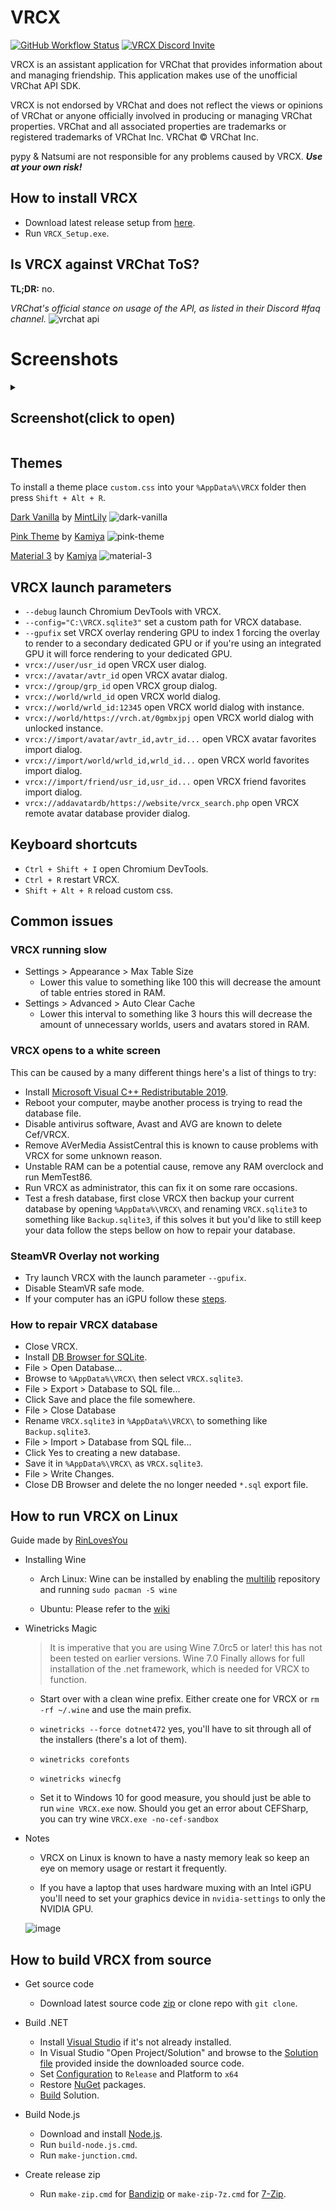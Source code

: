 # VRCX

[![GitHub Workflow Status](https://github.com/vrcx-team/VRCX/actions/workflows/github_actions.yml/badge.svg)](https://github.com/vrcx-team/VRCX/actions/workflows/github_actions.yml)
[![VRCX Discord Invite](https://img.shields.io/discord/854071236363550763?color=%237289DA&logo=discord&logoColor=white)](https://vrcx.pypy.moe/discord)

VRCX is an assistant application for VRChat that provides information about and managing friendship. This application makes use of the unofficial VRChat API SDK.

VRCX is not endorsed by VRChat and does not reflect the views or opinions of VRChat or anyone officially involved in producing or managing VRChat properties. VRChat and all associated properties are trademarks or registered trademarks of VRChat Inc. VRChat © VRChat Inc.

pypy & Natsumi are not responsible for any problems caused by VRCX. **_Use at your own risk!_**

## How to install VRCX

- Download latest release setup from [here](https://github.com/vrcx-team/VRCX/releases/latest).
- Run `VRCX_Setup.exe`.

## Is VRCX against VRChat ToS?

**TL;DR:** no.

_VRChat's official stance on usage of the API, as listed in their Discord #faq channel._
![vrchat api](https://user-images.githubusercontent.com/11171153/114227156-b559c400-99c8-11eb-9df6-ee6615b8118e.png)

# Screenshots
<details><summary><h2>Screenshot(click to open)</h2></summary>

### Login

![login](https://user-images.githubusercontent.com/82102170/224703139-9cb24dda-3839-4f75-a665-cca69f9e08ea.png)
![2fa](https://user-images.githubusercontent.com/82102170/224703275-103e78fd-e917-428d-b901-6817d6b59b29.png)

### Feed

![feed](https://user-images.githubusercontent.com/82102170/224714129-772d7418-034a-4fe3-aa2e-22ea71154d9a.png)

### GameLog

![gamelog](https://user-images.githubusercontent.com/82102170/224714186-75cbf46d-f7b2-4a16-bcc5-2ec06d7f4b0d.png)

### UserInfo

#### Me
![me](https://user-images.githubusercontent.com/82102170/224704240-b10aba50-29b9-4ef4-b35a-958107a32cd6.png)

#### Friend
![friend](https://user-images.githubusercontent.com/82102170/224714608-ac49621f-c28f-4266-8af8-715f4b9f2367.png)

### World

![instance](https://user-images.githubusercontent.com/82102170/224715566-67782a5e-f948-402b-b78d-1b2dd5e2382f.png)
![info](https://user-images.githubusercontent.com/82102170/224715824-c0c4220e-4f20-4799-8419-f8138de35b7a.png)

### Favorite

#### Friend
![friend](https://user-images.githubusercontent.com/82102170/224716414-5c6720bd-6d38-4e2d-9353-6bfaee47700e.png)

#### World
![world](https://user-images.githubusercontent.com/82102170/224716652-ca54f3d1-449b-43f9-81f3-7bd0833c7d9d.png)

#### Avatar
![avatar](https://user-images.githubusercontent.com/82102170/224717146-37681b38-61ef-4302-8104-212c2161dc12.png)

### FriendLog

![friendlog](https://user-images.githubusercontent.com/82102170/224717793-dbbccdfd-4f89-4597-b38e-8070549b2cf8.png)

### Moderation

![moderation](https://user-images.githubusercontent.com/82102170/224718331-87ab30b2-aae1-4bbf-9472-7279af48bd5d.png)

### Notification

![notification](https://user-images.githubusercontent.com/82102170/224718963-706e2d99-fc35-41a5-be2c-ff45681ab084.png)

### PlayerList

![image](https://user-images.githubusercontent.com/82102170/224722231-54de7848-340c-4e9d-adce-30bccb6f2e8c.png)

### Settings

#### General
![general](https://user-images.githubusercontent.com/82102170/224722538-9e320d5d-5348-4696-9a3d-720e7027b06c.png)

#### Appearance
![appearance_1](https://user-images.githubusercontent.com/82102170/224724725-8e319924-91cb-41f9-96b4-0ec438aeaa76.png)
![appearance_2](https://user-images.githubusercontent.com/82102170/224724776-002c8ac3-69f3-4d7a-877f-54faf574a6f4.png)


#### Notifications
![notif](https://user-images.githubusercontent.com/82102170/224723929-edafafd1-69d1-4367-bc1c-1097f7478dba.png)

#### Wrist Overlay
![overlay](https://user-images.githubusercontent.com/82102170/224723886-415487fa-5c99-4b07-a6ab-2c8477aa576c.png)

#### Discord Presence
![rpc_setting](https://user-images.githubusercontent.com/82102170/224724105-3e97c7a3-6aa0-414b-a363-7bae56b9b3b1.png)

#### Advanced
![advance_1](https://user-images.githubusercontent.com/82102170/224724348-84ef6fca-5a00-45db-915d-ed42d244f0ca.png)
![advance_2](https://user-images.githubusercontent.com/82102170/224724480-07618cd1-fbf5-4f1e-a85f-f7fb94e7d70f.png)


### Other

#### Join
![join](https://user-images.githubusercontent.com/82102170/224725201-8eb04169-af9c-476b-a5c5-58986d17d2e6.png)

#### Create Instance
![create](https://user-images.githubusercontent.com/82102170/224725526-7eab7b52-fec7-4c23-a941-7c4c29e8c944.png)

#### Discord Rich Presence
![rpc](https://user-images.githubusercontent.com/82102170/224725991-3fc81a3d-ca15-4dcb-a057-d713803bd666.png)

### VR Overlay(old)

![overlay1](https://user-images.githubusercontent.com/82102170/178281800-af4c69da-a0f5-43d8-9515-e960e1a16b39.png)
![overlay2](https://user-images.githubusercontent.com/82102170/178281884-ea1df88c-f16c-4c83-825c-c285f49b1ff1.png)

</details>

## Themes

To install a theme place `custom.css` into your `%AppData%\VRCX` folder then press `Shift + Alt + R`.

[Dark Vanilla](https://github.com/MintLily/Dark-Vanilla/tree/main/VRCX) by [MintLily](https://github.com/MintLily)
![dark-vanilla](https://user-images.githubusercontent.com/11171153/190136499-13ab2fe3-9fed-4b45-a764-e8665993d994.png)

[Pink Theme](https://github.com/kamiya10/VRCX-theme/tree/main/pink) by [Kamiya](https://github.com/kamiya10)
![pink-theme](https://user-images.githubusercontent.com/11171153/190136121-4d6ba6e5-4a04-43b2-8264-0325c858f2d8.png)

[Material 3](https://github.com/kamiya10/VRCX-theme/tree/main/m3) by [Kamiya](https://github.com/kamiya10)
![material-3](https://user-images.githubusercontent.com/11171153/190136730-65268fac-1dab-4528-813c-b4d5e5e86f7d.png)

## VRCX launch parameters

- `--debug` launch Chromium DevTools with VRCX.
- `--config="C:\VRCX.sqlite3"` set a custom path for VRCX database.
- `--gpufix` set VRCX overlay rendering GPU to index 1 forcing the overlay to render to a secondary dedicated GPU or if you're using an integrated GPU it will force rendering to your dedicated GPU.
- `vrcx://user/usr_id` open VRCX user dialog.
- `vrcx://avatar/avtr_id` open VRCX avatar dialog.
- `vrcx://group/grp_id` open VRCX group dialog.
- `vrcx://world/wrld_id` open VRCX world dialog.
- `vrcx://world/wrld_id:12345` open VRCX world dialog with instance.
- `vrcx://world/https://vrch.at/0gmbxjpj` open VRCX world dialog with unlocked instance.
- `vrcx://import/avatar/avtr_id,avtr_id...` open VRCX avatar favorites import dialog.
- `vrcx://import/world/wrld_id,wrld_id...` open VRCX world favorites import dialog.
- `vrcx://import/friend/usr_id,usr_id...` open VRCX friend favorites import dialog.
- `vrcx://addavatardb/https://website/vrcx_search.php` open VRCX remote avatar database provider dialog.

## Keyboard shortcuts

- `Ctrl + Shift + I` open Chromium DevTools.
- `Ctrl + R` restart VRCX.
- `Shift + Alt + R` reload custom css.

## Common issues

### **VRCX running slow**

- Settings > Appearance > Max Table Size
  - Lower this value to something like 100 this will decrease the amount of table entries stored in RAM.
- Settings > Advanced > Auto Clear Cache
  - Lower this interval to something like 3 hours this will decrease the amount of unnecessary worlds, users and avatars stored in RAM.

### **VRCX opens to a white screen**

This can be caused by a many different things here's a list of things to try:

- Install [Microsoft Visual C++ Redistributable 2019](https://aka.ms/vs/17/release/vc_redist.x64.exe).
- Reboot your computer, maybe another process is trying to read the database file.
- Disable antivirus software, Avast and AVG are known to delete Cef/VRCX.
- Remove AVerMedia AssistCentral this is known to cause problems with VRCX for some unknown reason.
- Unstable RAM can be a potential cause, remove any RAM overclock and run MemTest86.
- Run VRCX as administrator, this can fix it on some rare occasions.
- Test a fresh database, first close VRCX then backup your current database by opening `%AppData%\VRCX\` and renaming `VRCX.sqlite3` to something like `Backup.sqlite3`, if this solves it but you'd like to still keep your data follow the steps bellow on how to repair your database.

### **SteamVR Overlay not working**

- Try launch VRCX with the launch parameter `--gpufix`.
- Disable SteamVR safe mode.
- If your computer has an iGPU follow these [steps](https://www.windowsdigitals.com/force-chrome-firefox-game-to-use-nvidia-gpu-integrated-graphics/).

### **How to repair VRCX database**

- Close VRCX.
- Install [DB Browser for SQLite](https://sqlitebrowser.org/).
- File > Open Database...
- Browse to `%AppData%\VRCX\` then select `VRCX.sqlite3`.
- File > Export > Database to SQL file...
- Click Save and place the file somewhere.
- File > Close Database
- Rename `VRCX.sqlite3` in `%AppData%\VRCX\` to something like `Backup.sqlite3`.
- File > Import > Database from SQL file...
- Click Yes to creating a new database.
- Save it in `%AppData%\VRCX\` as `VRCX.sqlite3`.
- File > Write Changes.
- Close DB Browser and delete the no longer needed `*.sql` export file.

## How to run VRCX on Linux

Guide made by [RinLovesYou](https://github.com/RinLovesYou)

- Installing Wine

  - Arch Linux: Wine can be installed by enabling the [multilib](https://wiki.archlinux.org/title/Multilib) repository and running `sudo pacman -S wine`

  - Ubuntu: Please refer to the [wiki](https://wiki.winehq.org/Ubuntu)

- Winetricks Magic

  > It is imperative that you are using Wine 7.0rc5 or later! this has not been tested on earlier versions. Wine 7.0 Finally allows for full installation of the .net framework, which is needed for VRCX to function.

  - Start over with a clean wine prefix. Either create one for VRCX or `rm -rf ~/.wine` and use the main prefix.

  - `winetricks --force dotnet472` yes, you'll have to sit through all of the installers (there's a lot of them).

  - `winetricks corefonts`

  - `winetricks winecfg`

  - Set it to Windows 10 for good measure, you should just be able to run `wine VRCX.exe` now. Should you get an error about CEFSharp, you can try wine `VRCX.exe -no-cef-sandbox`

- Notes

  - VRCX on Linux is known to have a nasty memory leak so keep an eye on memory usage or restart it frequently.

  - If you have a laptop that uses hardware muxing with an Intel iGPU you'll need to set your graphics device in `nvidia-settings` to only the NVIDIA GPU.

  ![image](https://camo.githubusercontent.com/ed672a01defae989c4bf5963c0cc9db973b42203e1e5e927f3341c6a9115beb8/68747470733a2f2f63646e2e646973636f72646170702e636f6d2f6174746163686d656e74732f3835343037313233363336333535303736362f3933353531333532313839373233343435322f756e6b6e6f776e2e706e67)

## How to build VRCX from source

- Get source code

  - Download latest source code [zip](https://github.com/vrcx-team/VRCX/archive/master.zip) or clone repo with `git clone`.

- Build .NET

  - Install [Visual Studio](https://visualstudio.microsoft.com/) if it's not already installed.
  - In Visual Studio "Open Project/Solution" and browse to the [Solution file](https://docs.microsoft.com/en-us/visualstudio/extensibility/internals/solution-dot-sln-file) provided inside the downloaded source code.
  - Set [Configuration](https://docs.microsoft.com/en-us/visualstudio/ide/understanding-build-configurations?view=vs-2019) to `Release` and Platform to `x64`
  - Restore [NuGet](https://docs.microsoft.com/en-us/nuget/consume-packages/package-restore#restore-packages-automatically-using-visual-studio) packages.
  - [Build](https://docs.microsoft.com/en-us/visualstudio/ide/building-and-cleaning-projects-and-solutions-in-visual-studio) Solution.

- Build Node.js

  - Download and install [Node.js](https://nodejs.org/en/download/).
  - Run `build-node.js.cmd`.
  - Run `make-junction.cmd`.

- Create release zip
  - Run `make-zip.cmd` for [Bandizip](https://www.bandisoft.com/bandizip) or `make-zip-7z.cmd` for [7-Zip](https://www.7-zip.org).
